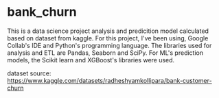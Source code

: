 # bank_churn
This is a data science project analysis and predicition model calculated based on dataset from kaggle.
For this project, I've been using, Google Collab's IDE and Python's programming language. 
The libraries used for analysis and ETL are Pandas, Seaborn and SciPy. For ML's prediction models, the Scikit learn and XGBoost's libraries were used. 

dataset source: https://www.kaggle.com/datasets/radheshyamkollipara/bank-customer-churn
